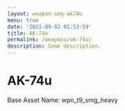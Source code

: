 ```yaml
---
layout: weapon-smg-ak74u
menu: true
date: '2021-09-02 01:53:59'
title: AK-74u
permalink: /weapons/ak-74u/
description: Some description.
---
```


# AK-74u

Base Asset Name: wpn_t9_smg_heavy